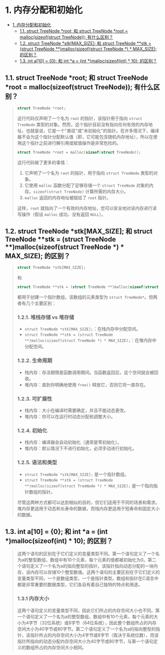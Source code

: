 # 1. 内存分配和初始化

- [1. 内存分配和初始化](#1-内存分配和初始化)
  - [1.1. struct TreeNode \*root; 和 struct TreeNode \*root = malloc(sizeof(struct TreeNode)); 有什么区别？](#11-struct-treenode-root-和-struct-treenode-root--mallocsizeofstruct-treenode-有什么区别)
  - [1.2. struct TreeNode \*stk\[MAX\_SIZE\]; 和 struct TreeNode \*\*stk = (struct TreeNode \*\*)malloc(sizeof(struct TreeNode \*) \* MAX\_SIZE); 的区别？](#12-struct-treenode-stkmax_size-和-struct-treenode-stk--struct-treenode-mallocsizeofstruct-treenode---max_size-的区别)
  - [1.3. int a\[10\] = {0}; 和 int \*a = (int \*)malloc(sizeof(int) \* 10); 的区别？](#13-int-a10--0-和-int-a--int-mallocsizeofint--10-的区别)


## 1.1. struct TreeNode *root; 和 struct TreeNode *root = malloc(sizeof(struct TreeNode)); 有什么区别？
> ```c
> struct TreeNode *root;
> ```
> 这行代码仅声明了一个名为 `root` 的指针，该指针用于指向 `struct TreeNode` 类型的对象。然而，这个指针目前没有指向任何有效的内存地址，也就是说，它是一个"悬挂"或"未初始化"的指针。在许多情况下，编译器不会为这个指针分配默认值（即，它可能包含随机内存地址），所以在使用这个指针之前进行解引用或赋值操作是非常危险的。
> ```c
> struct TreeNode *root = malloc(sizeof(struct TreeNode));
> ```
> 这行代码做了更多的事情：
> 1. 它声明了一个名为 `root` 的指针，用于指向 `struct TreeNode` 类型的对象。
> 2. 它使用 `malloc` 函数分配了足够存储一个 `struct TreeNode` 对象的内存。`sizeof(struct TreeNode)` 计算所需的内存大小。
> 3. `malloc` 返回的内存地址被赋给了 `root` 指针。
>
> 这样，`root` 就指向了一个有效的内存地址，您可以安全地对该内存进行读写操作（假设 `malloc` 成功，没有返回 `NULL`）。


## 1.2. struct TreeNode *stk[MAX_SIZE]; 和 struct TreeNode **stk = (struct TreeNode **)malloc(sizeof(struct TreeNode *) * MAX_SIZE); 的区别？
> ```c
> struct TreeNode *stk[MAX_SIZE];
> ```
> 和
> ```c
> struct TreeNode **stk = (struct TreeNode **)malloc(sizeof(struct TreeNode *) * MAX_SIZE);
> ```
> 都用于创建一个指针数组，该数组的元素类型为 `struct TreeNode*`。但两者有几个主要区别：
> ### 1.2.1. 堆栈存储 vs 堆存储
> - `struct TreeNode *stk[MAX_SIZE];`：在栈内存中分配空间。
> - `struct TreeNode **stk = (struct TreeNode **)malloc(sizeof(struct TreeNode *) * MAX_SIZE);`：在堆内存中分配空间。
> ### 1.2.2. 生命周期
> - 栈内存：存活期限是函数调用期间。当函数返回后，这个空间就会被回收。
> - 堆内存：直到你明确地使用 `free()` 释放它，否则它将一直存在。
> ### 1.2.3. 可扩展性
> - 栈内存：大小在编译时需要确定，并且不能动态更改。
> - 堆内存：你可以在运行时动态分配和调整大小。
> ### 1.2.4. 初始化
> - 栈内存：编译器会自动初始化（通常是零初始化）。
> - 堆内存：默认情况下不进行初始化，必须手动进行初始化。
> ### 1.2.5. 语法和类型
> - `struct TreeNode *stk[MAX_SIZE];` 是一个指针数组。
> - `struct TreeNode **stk = (struct TreeNode **)malloc(sizeof(struct TreeNode *) * MAX_SIZE);` 是一个指向指针数组的指针。
>
> 尽管这两种方式都可以达到相似的目的，但它们适用于不同的场景和需求。堆内存更适用于动态和长寿命的数据，而栈内存更适用于短寿命和固定大小的数据。


## 1.3. int a[10] = {0}; 和 int *a = (int *)malloc(sizeof(int) * 10); 的区别？
> 这两个语句的区别在于它们定义的变量类型不同。第一个语句定义了一个名为a的整型数组，数组中有10个元素，每个元素的值都被初始化为0。第二个语句定义了一个名为a的指向整型的指针，该指针指向动态分配的一块内存，该内存可以存储10个整型数值。这两个语句的主要区别在于它们定义的变量类型不同，一个是数组类型，一个是指针类型。数组和指针在C语言中都是非常重要的数据类型，它们各自有着自己独特的特点和用途。
>
> ### 1.3.1 内存大小
> 这两个语句定义的变量类型不同，因此它们所占的内存空间大小也不同。第一个语句定义了一个名为a的整型数组，数组中有10个元素，每个元素的大小为4字节（32位系统）或8字节（64位系统），因此整个数组所占的内存空间大小为40字节或80字节。第二个语句定义了一个名为a的指向整型的指针，该指针所占的内存空间大小为4字节或8字节（取决于系统位数），而该指针所指向的动态分配内存空间大小为40字节或80字节，与第一个语句定义的数组所占的内存空间大小相同。